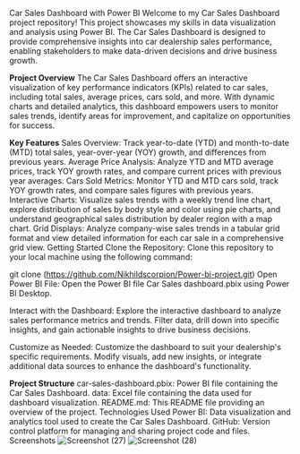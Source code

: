 Car Sales Dashboard with Power BI
Welcome to my Car Sales Dashboard project repository! This project showcases my skills in data visualization and analysis using Power BI. The Car Sales Dashboard is designed to provide comprehensive insights into car dealership sales performance, enabling stakeholders to make data-driven decisions and drive business growth.

**Project Overview**
The Car Sales Dashboard offers an interactive visualization of key performance indicators (KPIs) related to car sales, including total sales, average prices, cars sold, and more. With dynamic charts and detailed analytics, this dashboard empowers users to monitor sales trends, identify areas for improvement, and capitalize on opportunities for success.

**Key Features**
Sales Overview: Track year-to-date (YTD) and month-to-date (MTD) total sales, year-over-year (YOY) growth, and differences from previous years.
Average Price Analysis: Analyze YTD and MTD average prices, track YOY growth rates, and compare current prices with previous year averages.
Cars Sold Metrics: Monitor YTD and MTD cars sold, track YOY growth rates, and compare sales figures with previous years.
Interactive Charts: Visualize sales trends with a weekly trend line chart, explore distribution of sales by body style and color using pie charts, and understand geographical sales distribution by dealer region with a map chart.
Grid Displays: Analyze company-wise sales trends in a tabular grid format and view detailed information for each car sale in a comprehensive grid view.
Getting Started
Clone the Repository: Clone this repository to your local machine using the following command:

git clone (https://github.com/Nikhildscorpion/Power-bi-project.git)
Open Power BI File: Open the Power BI file Car Sales dashboard.pbix using Power BI Desktop.

Interact with the Dashboard: Explore the interactive dashboard to analyze sales performance metrics and trends. Filter data, drill down into specific insights, and gain actionable insights to drive business decisions.

Customize as Needed: Customize the dashboard to suit your dealership's specific requirements. Modify visuals, add new insights, or integrate additional data sources to enhance the dashboard's functionality.

**Project Structure**
car-sales-dashboard.pbix: Power BI file containing the Car Sales Dashboard.
data: Excel file containing the data used for dashboard visualization.
README.md: This README file providing an overview of the project.
Technologies Used
Power BI: Data visualization and analytics tool used to create the Car Sales Dashboard.
GitHub: Version control platform for managing and sharing project code and files.
Screenshots
![Screenshot (27)](https://github.com/user-attachments/assets/ecce122f-0fe9-4ceb-89a3-b82762c48a91)
![Screenshot (28)](https://github.com/user-attachments/assets/8b570bec-753b-4b55-b299-d11ad2e6b8e6)


